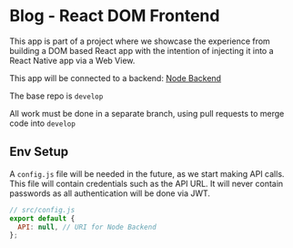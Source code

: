 # Blog - React DOM Frontend

This app is part of a project where we showcase the experience from building a DOM based React app with the intention of injecting it into a React Native app via a Web View.

This app will be connected to a backend:
[Node Backend](https://github.com/trevorkirpaul/Blog-Backend-Main)

The base repo is `develop`

All work must be done in a separate branch, using pull requests to merge code into `develop`

## Env Setup

A `config.js` file will be needed in the future, as we start making API calls. This file will contain credentials such as the API URL. It will never contain passwords as all authentication will be done via JWT.

```javascript
// src/config.js
export default {
  API: null, // URI for Node Backend
};
```
